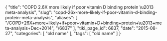 {
    "title": "COPD 2.6X more likely if poor vitamin D binding protein \u2013 meta-analysis",
    "slug": "copd-26x-more-likely-if-poor-vitamin-d-binding-protein-meta-analysis",
    "aliases": [
        "/COPD+26X+more+likely+if+poor+vitamin+D+binding+protein+\u2013+meta-analysis+Dec+2014",
        "/6837"
    ],
    "tiki_page_id": 6837,
    "date": "2015-08-27",
    "categories": [
        "old name"
    ],
    "tags": [
        "old name"
    ]
}